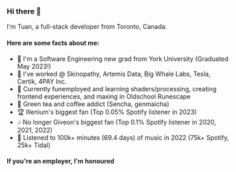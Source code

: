 ### Hi there 👋

I'm Tuan, a full-stack developer from Toronto, Canada.

#### Here are some facts about me:
- 🔭 I'm a Software Engineering new grad from York University (Graduated May 2023!)
- 🚗 I've worked @ Skinopathy, Artemis Data, Big Whale Labs, Tesla, Certik, 4PAY Inc.
- 🌱 Currently funemployed and learning shaders/processing, creating frontend experiences, and maxing in Oldschool Runescape
- 🍵 Green tea and coffee addict (Sencha, genmaicha)
- 🏆 Illenium's biggest fan (Top 0.05% Spotify listener in 2023)
- 🎶 No longer Giveon's biggest fan (Top 0.1% Spotify listener in 2020, 2021, 2022)
- 🎸 Listened to 100k+ minutes (69.4 days) of music in 2022 (75k+ Spotify, 25k+ Tidal)

#### If you're an employer, I'm honoured
